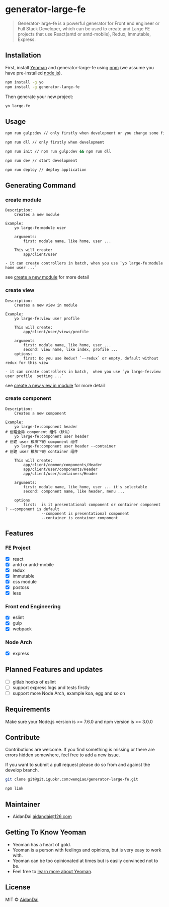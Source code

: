 # generator-large-fe

> Generator-large-fe is a powerful generator for Front end engineer or Full Stack Developer, which can be used to create and Large FE projects that use React(antd or antd-mobile), Redux, Immutable, Express.  

## Installation

First, install [Yeoman](http://yeoman.io) and generator-large-fe using [npm](https://www.npmjs.com/) (we assume you have pre-installed [node.js](https://nodejs.org/)).

```bash
npm install -g yo
npm install -g generator-large-fe
```

Then generate your new project:

```bash
yo large-fe
```

## Usage

```bash
npm run gulp:dev // only firstly when development or you change some file in `.client/assets`

npm run dll // only firstly when development

npm run init // npm run gulp:dev && npm run dll

npm run dev // start development

npm run deploy // deploy application
```

## Generating Command

### create module

```
Description:
    Creates a new module

Example:
    yo large-fe:module user

    arguments:
        first: module name, like home, user ...

    This will create:
        app/client/user

- it can create controllers in batch, when you use `yo large-fe:module home user ...`
```

see [create a new module](./generators/module/README.md)  for more detail

### create view

```
Description:
    Creates a new view in module

Example:
    yo large-fe:view user profile

    This will create:
        app/client/user/views/profile

    arguments
        first: module name, like home, user ...
        second: view name, like index, profile ...
    options:
        first: Do you use Redux? `--redux` or empty, default without redux for this view

- it can create controllers in batch,  when you use `yo large-fe:view user profile  setting ...`
```

see [create a new view in module](./generators/view/README.md)  for more detail

### create component

```
Description:
    Creates a new component

Example:
    yo large-fe:component header                                            # 创建全局 component 组件（默认）
    yo large-fe:component user header                                       # 创建 user 模块下的 component 组件
    yo large-fe:component user header --container                     # 创建 user 模块下的 container 组件
    
    This will create:
        app/client/common/components/Header
        app/client/user/components/Header
        app/client/user/containers/Header

    arguments:
        first: module name, like home, user ... it's selectable
        second: component name, like header, menu ...

    options
        first:  is it presentational component or container component ? --component is default 
                --component is presentational component
                --container is container component
```

## Features

### FE Project

- [x] react
- [x] antd or antd-mobile
- [x] redux
- [x] immutable
- [x] css module
- [x] postcss
- [x] less

### Front end Engineering

- [x] eslint
- [x] gulp
- [x] webpack

### Node Arch

- [x] express

## Planned Features and updates

- [ ] gitlab hooks of eslint 
- [ ] support express logs and tests firstly
- [ ] support more Node Arch, example koa, egg and so on

## Requirements

Make sure your Node.js version is >= 7.6.0 and npm version is >= 3.0.0

## Contribute

Contributions are welcome. If you find something is missing or there are errors hidden somewhere, feel free to add a new issue.

If you want to submit a pull request please do so from and against the develop branch.

```bash
git clone git@git.iguokr.com:wenqiao/generator-large-fe.git

npm link
```

## Maintainer

- AidanDai aidandai@126.com

## Getting To Know Yeoman

 * Yeoman has a heart of gold.
 * Yeoman is a person with feelings and opinions, but is very easy to work with.
 * Yeoman can be too opinionated at times but is easily convinced not to be.
 * Feel free to [learn more about Yeoman](http://yeoman.io/).

## License

MIT © [AidanDai](https://aidandai.github.io)
